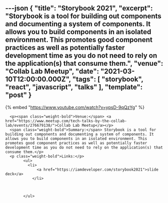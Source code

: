 ---json
{
  "title": "Storybook 2021",
  "excerpt": "Storybook is a tool for building out components and documenting a system of components. It allows you to build components in an isolated environment. This promotes good component practices as well as potentially faster development time as you do not need to rely on the application(s) that consume them.",
  "venue": "Collab Lab Meetup",
  "date": "2021-03-10T12:00:00.000Z",
  "tags": [
    "storybook",
    "react",
    "javascript",
    "talks"
  ],
  "template": "post"
}
---

{% embed "https://www.youtube.com/watch?v=ypsD-9qQzYg" %}
      
      <p><span class="weight-bold">Venue:</span> <a href="https://www.meetup.com/tech-talks-by-the-collab-lab/events/276679138/">Collab Lab Meetup</a></p>
      <span class="weight-bold">Summary:</span> Storybook is a tool for building out components and documenting a system of components. It allows you to build components in an isolated environment. This promotes good component practices as well as potentially faster development time as you do not need to rely on the application(s) that consume them.</p>
      <p class="weight-bold">Links:</p>
            <ul>
              <li>
                  <a href="https://iamdeveloper.com/storybook2021">slide deck</a>
                </li>
              

              
            </ul>
